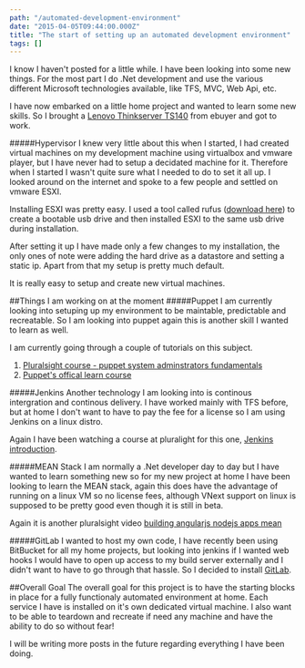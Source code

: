 ```yaml
---
path: "/automated-development-environment"
date: "2015-04-05T09:44:00.000Z"
title: "The start of setting up an automated development environment"
tags: []
---
```


I know I haven't posted for a little while. I have been looking into some new
things. For the most part I do .Net development and use the various different
Microsoft technologies available, like TFS, MVC, Web Api, etc.

I have now embarked on a little home project and wanted to learn some new
skills. So I brought a
[Lenovo Thinkserver TS140](http://www.ebuyer.com/670719-lenovo-thinkserver-ts140-4gb-xeon-e3-1226-v3-3-3ghz-1tb-hdd-tower-server-70a50022uk)
from ebuyer and got to work.

#####Hypervisor I knew very little about this when I started, I had created
virtual machines on my development machine using virtualbox and vmware player,
but I have never had to setup a decidated machine for it. Therefore when I
started I wasn't quite sure what I needed to do to set it all up. I looked
around on the internet and spoke to a few people and settled on vmware ESXI.

Installing ESXI was pretty easy. I used a tool called rufus
([download here](https://rufus.akeo.ie/)) to create a bootable usb drive and
then installed ESXI to the same usb drive during installation.

After setting it up I have made only a few changes to my installation, the only
ones of note were adding the hard drive as a datastore and setting a static ip.
Apart from that my setup is pretty much default.

It is really easy to setup and create new virtual machines.

##Things I am working on at the moment #####Puppet I am currently looking into
setuping up my environment to be maintable, predictable and recreatable. So I am
looking into puppet again this is another skill I wanted to learn as well.

I am currently going through a couple of tutorials on this subject.

1. [Pluralsight course - puppet system adminstrators fundamentals](http://www.pluralsight.com/courses/puppet-system-administrators-fundamentals)
2. [Puppet's offical learn course](https://puppetlabs.com/learn)

#####Jenkins Another technology I am looking into is continous intergration and
continous delivery. I have worked mainly with TFS before, but at home I don't
want to have to pay the fee for a license so I am using Jenkins on a linux
distro.

Again I have been watching a course at pluralight for this one,
[Jenkins introduction](http://www.pluralsight.com/courses/jenkins-introduction).

#####MEAN Stack I am normally a .Net developer day to day but I have wanted to
learn something new so for my new project at home I have been looking to learn
the MEAN stack, again this does have the advantage of running on a linux VM so
no license fees, although VNext support on linux is supposed to be pretty good
even though it is still in beta.

Again it is another pluralsight video
[building angularjs nodejs apps mean](http://www.pluralsight.com/courses/building-angularjs-nodejs-apps-mean)

#####GitLab I wanted to host my own code, I have recently been using BitBucket
for all my home projects, but looking into jenkins if I wanted web hooks I would
have to open up access to my build server externally and I didn't want to have
to go through that hassle. So I decided to install
[GitLab](https://about.gitlab.com/).

##Overall Goal The overall goal for this project is to have the starting blocks
in place for a fully functionaly automated environment at home. Each service I
have is installed on it's own dedicated virtual machine. I also want to be able
to teardown and recreate if need any machine and have the ability to do so
without fear!

I will be writing more posts in the future regarding everything I have been
doing.
